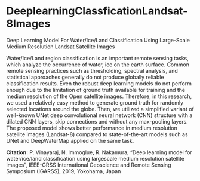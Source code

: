 # DeeplearningClassficationLandsat-8Images
Deep Learning Model For Water/Ice/Land Classification Using Large-Scale Medium Resolution Landsat Satellite Images


Water/Ice/Land region classification is an important remote sensing tasks, which analyze the occurrence of water, ice on the earth surface. Common remote sensing practices such as thresholding, spectral analysis, and statistical approaches generally do not produce globally reliable classification results. Even the robust deep learning models do not perform enough due to the limitation of ground truth available for training and the medium resolution of the Open satellite images. Therefore, in this research, we used a relatively easy method to generate ground truth for randomly selected locations around the globe. Then, we utilized a simplified variant of well-known UNet deep convolutional neural network (CNN) structure with a dilated CNN layers, skip connections and without any max-pooling layers. The proposed model shows better performance in medium resolution satellite images (Landsat-8) compared to state-of-the-art models such as UNet and DeepWaterMap applied on the same task.

**Citation:** P. Vinayaraj, N. Immoglue, R. Nakamura, “Deep learning model for water/ice/land classification using largescale medium resolution satellite images”, IEEE-GRSS International Geoscience and Remote Sensing Symposium (IGARSS), 2019, Yokohama, Japan
